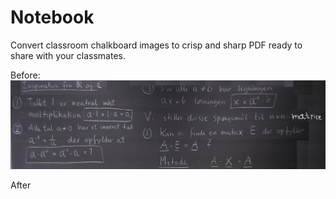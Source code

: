 # Notebook
Convert classroom chalkboard images to crisp and sharp PDF ready to share with your classmates.

Before:
![alt text](<Unprocessed_IMG/Kvadratiske Matricer/3.png>)


After
